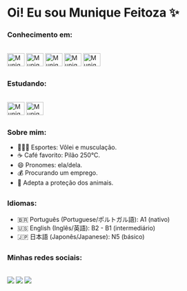 # Oi! Eu sou Munique Feitoza ✨

 ### Conhecimento em:
<div style="display: inline_block"><br>
  <img align="center" alt="Munique-Js" height="30" width="40" src="https://cdn.jsdelivr.net/gh/devicons/devicon/icons/javascript/javascript-plain.svg" />
  <img align="center" alt="Munique-HTML" height="30" width="40" src="https://cdn.jsdelivr.net/gh/devicons/devicon/icons/html5/html5-plain.svg" />
  <img align="center" alt="Munique-CSS" height="30" width="40" src="https://cdn.jsdelivr.net/gh/devicons/devicon/icons/css3/css3-plain.svg" />
 <img align="center" alt="Munique-sqlite" height="30" width="40" src="https://cdn.jsdelivr.net/gh/devicons/devicon/icons/sqlite/sqlite-original.svg" />
  <img align="center" alt="Munique-React" height="30" width="40"
src="https://cdn.jsdelivr.net/gh/devicons/devicon/icons/react/react-original.svg" />    
</div>

##

 ### Estudando:
<div style="display: inline_block"><br>
<img align="center" alt="Munique-Csharp" height="30" width="40" src="https://cdn.jsdelivr.net/gh/devicons/devicon/icons/csharp/csharp-plain.svg" />
<img align="center" alt="Munique-DataBase" height="30" width="40"
src="https://img.icons8.com/ios-filled/50/database.png" />
</div>

##
  
 ### Sobre mim:
* 🏋🏻‍♀️ Esportes: Vôlei e musculação.
* ☕ Café favorito: Pilão 250°C.
* 😄 Pronomes: ela/dela.
* 💰 Procurando um emprego.
* 🐾 Adepta a proteção dos animais.

##

 ### Idiomas:
* 🇧🇷 Português (Portuguese/ポルトガル語): A1 (nativo)
* 🇺🇸 English (Inglês/英語): B2 - B1 (intermediário)
* 🇯🇵 日本語 (Japonês/Japanese): N5 (básico)

##

 ### Minhas redes sociais:
<div style="display: inline_block"><br>
  <a href="https://instagram.com/_nitroglycrin" target="_blank"><img src="https://img.shields.io/badge/-Instagram-%23E4405F?style=for-the-badge&logo=instagram&logoColor=white" target="_blank"></a>
  <a href="mailto:muniquefeitoz4@gmail.com"><img src="https://img.shields.io/badge/-Gmail-%23333?style=for-the-badge&logo=gmail&logoColor=white" target="_blank"></a>
  <a href="https://www.linkedin.com/in/munique-feitoza-77034b231" target="_blank"><img src="https://img.shields.io/badge/-LinkedIn-%230077B5?style=for-the-badge&logo=linkedin&logoColor=white" target="_blank"></a> 
</div>
